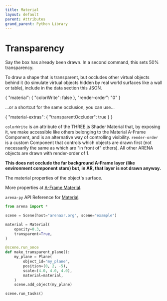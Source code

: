 ```yaml
---
title: Material
layout: default
parent: Attributes
grand_parent: Python Library
---
```


# Transparency

Say the box has already been drawn. In a second command, this sets 50% transparency.

To draw a shape that is transparent, but occludes other virtual objects behind it (to simulate virtual objects hidden by real world surfaces like a wall or table), include in the data section this JSON.

{ "material": { "colorWrite": false }, "render-order": "0" }

...or a shortcut for the same occlusion, you can use...

{ "material-extras": { "transparentOccluder": true } }

`colorWrite` is an attribute of the THREE.js Shader Material that, by exposing it, we make accessible like others belonging to the Material A-Frame Component, and is an alternative way of controlling visibility. `render-order` is a custom Component that controls which objects are drawn first (not necessarily the same as which are "in front of" others). All other ARENA objects are drawn with render-order of 1.

**This does not occlude the far background A-Frame layer (like environment component stars) but, in AR, that layer is not drawn anyway.**

The material properties of the object's surface.

More properties at <a href='https://aframe.io/docs/1.5.0/components/material.html'>A-Frame Material</a>.


`arena-py` API Reference for [Material](/content/python-api/attributes/material).

```python
from arena import *

scene = Scene(host="arenaxr.org", scene="example")

material = Material(
    opacity=0.3,
    transparent=True,
)

@scene.run_once
def make_transparent_plane():
    my_plane = Plane(
        object_id="my_plane",
        position=(0, 2, -5),
        scale=(4.0, 4.0, 4.0),
        material=material,
    )
    scene.add_object(my_plane)

scene.run_tasks()
```
